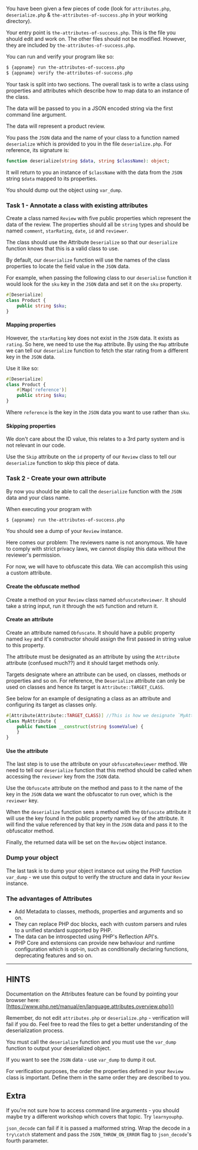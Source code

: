 You have been given a few pieces of code (look for `attributes.php`, `deserialize.php` & `the-attributes-of-success.php` in your working directory).

Your entry point is `the-attributes-of-success.php`. This is the file you should edit and work on. The other files should not be modified. However, they are included by `the-attributes-of-success.php`.

You can run and verify your program like so:

```sh
$ {appname} run the-attributes-of-success.php
$ {appname} verify the-attributes-of-success.php
```

Your task is split into two sections. The overall task is to write a class using properties and attributes which describe how to map data to an instance of the class.

The data will be passed to you in a JSON encoded string via the first command line argument. 

The data will represent a product review.

You pass the `JSON` data and the name of your class to a function named `deserialize` which is provided to you in the file  `deserialize.php`. For reference, its signature is:

```php
function deserialize(string $data, string $className): object;
```

It will return to you an instance of `$className` with the data from the `JSON` string `$data` mapped to its properties.

You should dump out the object using `var_dump`.

### Task 1 - Annotate a class with existing attributes

Create a class named `Review` with five public properties which represent the data of the review. The properties should all be `string` types and should be named `comment`, `starRating`, `date`, `id` and `reviewer`.

The class should use the Attribute `Deserialize` so that our `deserialize` function knows that this is a valid class to use.

By default, our `deserialize` function will use the names of the class properties to locate the field value in the `JSON` data.

For example, when passing the following class to our `deserialise` function it would look for the `sku` key in the `JSON` data and set it on the `sku` property.

```php
#[Deserialize]
class Product {
    public string $sku;
}
```

#### Mapping properties

However, the `starRating` key does not exist in the `JSON` data. It exists as `rating`. So here, we need to use the `Map` attribute. By using the `Map` attribute we can tell our `deserialize` function to fetch the star rating from a different key in the `JSON` data.

Use it like so:

```php
#[Deserialize]
class Product {
    #[Map('reference')]
    public string $sku;
}
```

Where `reference` is the key in the `JSON` data you want to use rather than `sku`.

#### Skipping properties

We don't care about the ID value, this relates to a 3rd party system and is not relevant in our code.

Use the `Skip` attribute on the `id` property of our `Review` class to tell our `deserialize` function to skip this piece of data.

### Task 2 - Create your own attribute

By now you should be able to call the `deserialize` function with the `JSON` data and your class name.

When executing your program with

```sh
$ {appname} run the-attributes-of-success.php
```

You should see a dump of your `Review` instance.

Here comes our problem: The reviewers name is not anonymous. We have to comply with strict privacy laws, we cannot display this data without the reviewer's permission.

For now, we will have to obfuscate this data. We can accomplish this using a custom attribute.

#### Create the obfuscate method

Create a method on your `Review` class named `obfuscateReviewer`. It should take a string input, run it through the `md5` function and return it.

#### Create an attribute

Create an attribute named `Obfuscate`. It should have a public property named `key` and it's constructor should assign the first passed in string value to this property.

The attribute must be designated as an attribute by using the `Attribute` attribute (confused much??) and it should target methods only.

Targets designate where an attribute can be used, on classes, methods or properties and so on. For reference, the `Deserialize` attribute can only be used on classes and hence its target is `Attribute::TARGET_CLASS`.

See below for an example of designating a class as an attribute and configuring its target as classes only.

```php
#[Attribute(Attribute::TARGET_CLASS)] //This is how we designate `MyAttribute` as an attribute with its target.
class MyAttribute {
    public function __construct(string $someValue) {
    }
}
```

#### Use the attribute

The last step is to use the attribute on your `obfuscateReviewer` method. We need to tell our `deserialize` function that this method should be called when accessing the `reviewer` key from the `JSON` data.

Use the `Obfuscate` attribute on the method and pass to it the name of the key in the `JSON` data we want the obfuscator to run over, which is the `reviewer` key.

When the `deserialize` function sees a method with the `Obfuscate` attribute it will use the key found in the public property named `key` of the attribute. It will find the value referenced by that key in the `JSON` data and pass it to the obfuscator method. 

Finally, the returned data will be set on the `Review` object instance.

### Dump your object

The last task is to dump your object instance out using the PHP function `var_dump` - we use this output to verify the structure and data in your `Review` instance.    

### The advantages of Attributes

* Add Metadata to classes, methods, properties and arguments and so on.
* They can replace PHP doc blocks, each with custom parsers and rules to a unified standard supported by PHP.
* The data can be introspected using PHP's Reflection API's.
* PHP Core and extensions can provide new behaviour and runtime configuration which is opt-in, such as conditionally declaring functions, deprecating features and so on.

----------------------------------------------------------------------
## HINTS

Documentation on the Attributes feature can be found by pointing your browser here:
[https://www.php.net/manual/en/language.attributes.overview.php]()

Remember, do not edit `attributes.php` or `deserialize.php` - verification will fail if you do. Feel free to read the files to get a better understanding of the deserialization process.

You must call the `deserialize` function and you must use the `var_dump` function to output your deserialized object.

If you want to see the `JSON` data - use `var_dump` to dump it out.

For verification purposes, the order the properties defined in your `Review` class is important. Define them in the same order they are described to you.

## Extra

If you're not sure how to access command line arguments - you should maybe try a different workshop which covers that topic. Try `learnyouphp`.

`json_decode` can fail if it is passed a malformed string. Wrap the decode in a `try\catch` statement and pass the `JSON_THROW_ON_ERROR` flag to `json_decode`'s fourth parameter.